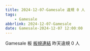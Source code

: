 ```yaml
---
title: 2024-12-07-Gamesale 違規 0 人
tags:
    - Gamesale
abbrlink: 2024-12-07-Gamesale
date: Gamesale-2024-12-07 12:00:00
---
```

Gamesale 板 [板規連結](https://www.ptt.cc/bbs/Gossiping/M.1637425085.A.07D.html)
昨天違規 0 人

